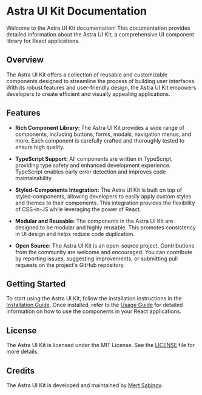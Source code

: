 # Astra UI Kit Documentation

Welcome to the Astra UI Kit documentation! This documentation provides detailed information about the Astra UI Kit, a comprehensive UI component library for React applications.

## Overview

The Astra UI Kit offers a collection of reusable and customizable components designed to streamline the process of building user interfaces. With its robust features and user-friendly design, the Astra UI Kit empowers developers to create efficient and visually appealing applications.

## Features

- **Rich Component Library:** The Astra UI Kit provides a wide range of components, including buttons, forms, modals, navigation menus, and more. Each component is carefully crafted and thoroughly tested to ensure high quality.

- **TypeScript Support:** All components are written in TypeScript, providing type safety and enhanced development experience. TypeScript enables early error detection and improves code maintainability.

- **Styled-Components Integration:** The Astra UI Kit is built on top of styled-components, allowing developers to easily apply custom styles and themes to their components. This integration provides the flexibility of CSS-in-JS while leveraging the power of React.

- **Modular and Reusable:** The components in the Astra UI Kit are designed to be modular and highly reusable. This promotes consistency in UI design and helps reduce code duplication.

- **Open Source:** The Astra UI Kit is an open-source project. Contributions from the community are welcome and encouraged. You can contribute by reporting issues, suggesting improvements, or submitting pull requests on the project's GitHub repository.

## Getting Started

To start using the Astra UI Kit, follow the installation instructions in the [Installation Guide](./installation.md). Once installed, refer to the [Usage Guide](./usage.md) for detailed information on how to use the components in your React applications.

## License

The Astra UI Kit is licensed under the MIT License. See the [LICENSE](./LICENSE) file for more details.

## Credits

The Astra UI Kit is developed and maintained by [Mert Sabinov](www.mertsabinov.com).
